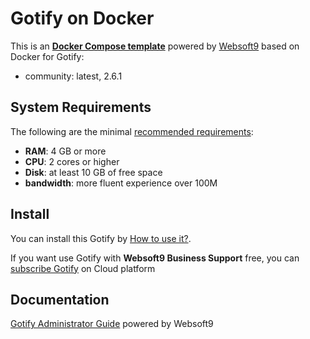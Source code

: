 # Gotify on Docker  

This is an **[Docker Compose template](https://github.com/Websoft9/docker-library)** powered by [Websoft9](https://www.websoft9.com) based on Docker for Gotify:


 - community:  latest, 2.6.1


## System Requirements

The following are the minimal [recommended requirements](https://gotify.net/):

* **RAM**: 4 GB or more
* **CPU**: 2 cores or higher
* **Disk**: at least 10 GB of free space
* **bandwidth**: more fluent experience over 100M  

## Install

You can install this Gotify by [How to use it?](https://github.com/Websoft9/docker-library#how-to-use-it).   

If you want use Gotify with **Websoft9 Business Support** free, you can [subscribe Gotify](https://www.websoft9.com/apps) on Cloud platform

## Documentation

[Gotify Administrator Guide](https://support.websoft9.com/docs/gotify) powered by Websoft9